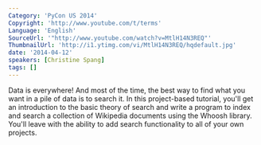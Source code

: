 ```yaml
---
Category: 'PyCon US 2014'
Copyright: 'http://www.youtube.com/t/terms'
Language: 'English'
SourceUrl: '"http://www.youtube.com/watch?v=MtlH14N3REQ"'
ThumbnailUrl: 'http://i1.ytimg.com/vi/MtlH14N3REQ/hqdefault.jpg'
date: '2014-04-12'
speakers: [Christine Spang]
tags: []
---
```

Data is everywhere! And most of the time, the best way to find what you want in a pile of data is to search it. In this project-based tutorial, you'll get an introduction to the basic theory of search and write a program to index and search a collection of Wikipedia documents using the Whoosh library. You'll leave with the ability to add search functionality to all of your own projects.